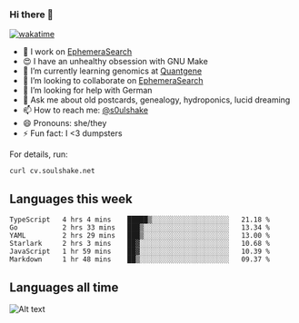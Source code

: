 ### Hi there 👋

[![wakatime](https://wakatime.com/badge/user/08339702-a231-40c4-8838-d449bd2ff951.svg)](https://wakatime.com/@08339702-a231-40c4-8838-d449bd2ff951)

<!--
**soulshake/soulshake** is a ✨ _special_ ✨ repository because its `README.md` (this file) appears on your GitHub profile.

Here are some ideas to get you started:

- 🔭 I’m currently working on ...
- 🌱 I’m currently learning ...
- 👯 I’m looking to collaborate on ...
- 🤔 I’m looking for help with ...
- 💬 Ask me about ...
- 📫 How to reach me: ...
- 😄 Pronouns: ...
- ⚡ Fun fact: ...
-->


- 🔭 I work on [EphemeraSearch](https://www.ephemerasearch.com/)
- 😍 I have an unhealthy obsession with GNU Make
- :dna: I’m currently learning genomics at [Quantgene](https://www.quantgene.com/)
- 👯 I’m looking to collaborate on [EphemeraSearch](https://www.ephemerasearch.com/)
- 🤔 I’m looking for help with German
- 💬 Ask me about old postcards, genealogy, hydroponics, lucid dreaming
- 📫 How to reach me: [@s0ulshake](https://twitter.com/soulshake)
- 😄 Pronouns: she/they
- ⚡ Fun fact: I <3 dumpsters

For details, run:

```
curl cv.soulshake.net
```

## Languages this week

<!--START_SECTION:waka-->

```text
TypeScript   4 hrs 4 mins    █████▒░░░░░░░░░░░░░░░░░░░   21.18 %
Go           2 hrs 33 mins   ███▒░░░░░░░░░░░░░░░░░░░░░   13.34 %
YAML         2 hrs 29 mins   ███▒░░░░░░░░░░░░░░░░░░░░░   13.00 %
Starlark     2 hrs 3 mins    ██▓░░░░░░░░░░░░░░░░░░░░░░   10.68 %
JavaScript   1 hr 59 mins    ██▓░░░░░░░░░░░░░░░░░░░░░░   10.39 %
Markdown     1 hr 48 mins    ██▒░░░░░░░░░░░░░░░░░░░░░░   09.37 %
```

<!--END_SECTION:waka-->

## Languages all time
![Alt text](https://wakatime.com/share/@aj/6aa10b67-a5e9-4fb1-acaf-8692f4385172.svg)

